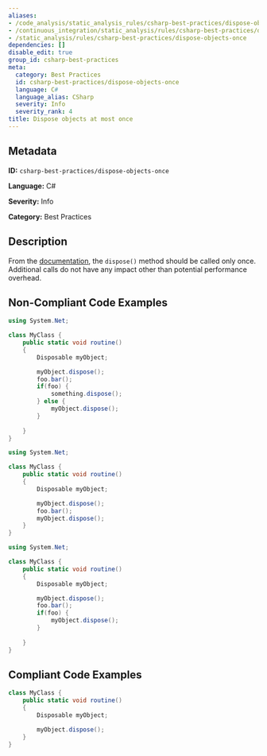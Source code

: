 ```yaml
---
aliases:
- /code_analysis/static_analysis_rules/csharp-best-practices/dispose-objects-once
- /continuous_integration/static_analysis/rules/csharp-best-practices/dispose-objects-once
- /static_analysis/rules/csharp-best-practices/dispose-objects-once
dependencies: []
disable_edit: true
group_id: csharp-best-practices
meta:
  category: Best Practices
  id: csharp-best-practices/dispose-objects-once
  language: C#
  language_alias: CSharp
  severity: Info
  severity_rank: 4
title: Dispose objects at most once
---
```

<!--  SOURCED FROM https://github.com/DataDog/datadog-static-analyzer-rule-docs -->


## Metadata
**ID:** `csharp-best-practices/dispose-objects-once`

**Language:** C#

**Severity:** Info

**Category:** Best Practices

## Description
From the [documentation](https://learn.microsoft.com/en-us/dotnet/api/system.idisposable.dispose?view=net-8.0&redirectedfrom=MSDN#System_IDisposable_Dispose), the `dispose()` method should be called only once. Additional calls do not have any impact other than potential performance overhead.

## Non-Compliant Code Examples
```csharp
using System.Net;

class MyClass {
    public static void routine()
    {
        Disposable myObject;

        myObject.dispose();
        foo.bar();
        if(foo) {
            something.dispose();
        } else {
            myObject.dispose();
        }
        
    }
}

```

```csharp
using System.Net;

class MyClass {
    public static void routine()
    {
        Disposable myObject;

        myObject.dispose();
        foo.bar();
        myObject.dispose();
    }
}

```

```csharp
using System.Net;

class MyClass {
    public static void routine()
    {
        Disposable myObject;

        myObject.dispose();
        foo.bar();
        if(foo) {
            myObject.dispose();
        }
        
    }
}

```

## Compliant Code Examples
```csharp
class MyClass {
    public static void routine()
    {
        Disposable myObject;

        myObject.dispose();
    }
}

```
